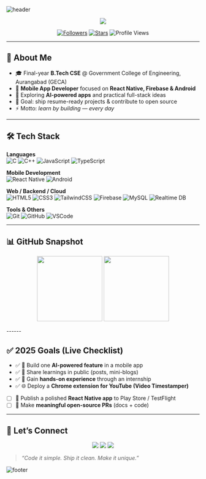 <!-- HEADER -->
![header](https://capsule-render.vercel.app/api?type=waving&color=0:FF6F61,100:6A82FB&height=220&section=header&text=Akshay%20Kale&fontSize=55&animation=fadeIn&fontAlignY=35&desc=Mobile%20App%20Developer%20•%20React%20Native%20%7C%20Firebase%20%7C%20Android&descAlignY=55&descAlign=50&fontColor=ffffff&width=1200)

<p align="center">
  <img src="https://readme-typing-svg.herokuapp.com/?size=26&duration=3500&pause=900&center=true&vCenter=true&width=850&lines=🚀+Building+polished+mobile+apps;🤖+AI-powered+features+%7C+Full-stack+experiments;🔥+Learning+by+building;🌍+Open+to+collaboration+%26+open+source" />
</p>

<p align="center">
  <a href="https://github.com/Akshay089?tab=followers"><img alt="Followers" src="https://img.shields.io/github/followers/Akshay089?style=for-the-badge&color=6A82FB"></a>
  <a href="https://github.com/Akshay089"><img alt="Stars" src="https://img.shields.io/github/stars/Akshay089?style=for-the-badge&color=FF6F61"></a>
  <img alt="Profile Views" src="https://komarev.com/ghpvc/?username=Akshay089&style=for-the-badge&label=VIEWS&color=00C9A7">
</p>

---

## 👋 About Me
- 🎓 Final-year **B.Tech CSE** @ Government College of Engineering, Aurangabad (GECA)  
- 📱 **Mobile App Developer** focused on **React Native, Firebase & Android**  
- 🤖 Exploring **AI-powered apps** and practical full-stack ideas  
- 🔭 Goal: ship resume-ready projects & contribute to open source  
- ⚡ Motto: *learn by building — every day*  

---

## 🛠️ Tech Stack

**Languages**  
![C](https://img.shields.io/badge/C-A8B9CC?style=for-the-badge&logo=c&logoColor=black)
![C++](https://img.shields.io/badge/C++-00599C?style=for-the-badge&logo=c%2B%2B&logoColor=white)
![JavaScript](https://img.shields.io/badge/JavaScript-F7DF1E?style=for-the-badge&logo=javascript&logoColor=black)
![TypeScript](https://img.shields.io/badge/TypeScript-3178C6?style=for-the-badge&logo=typescript&logoColor=white)

**Mobile Development**  
![React Native](https://img.shields.io/badge/React_Native-20232A?style=for-the-badge&logo=react&logoColor=61DAFB)
![Android](https://img.shields.io/badge/Android-3DDC84?style=for-the-badge&logo=android&logoColor=white)

**Web / Backend / Cloud**  
![HTML5](https://img.shields.io/badge/HTML5-E34F26?style=for-the-badge&logo=html5&logoColor=white)
![CSS3](https://img.shields.io/badge/CSS3-1572B6?style=for-the-badge&logo=css3&logoColor=white)
![TailwindCSS](https://img.shields.io/badge/Tailwind_CSS-38B2AC?style=for-the-badge&logo=tailwind-css&logoColor=white)
![Firebase](https://img.shields.io/badge/Firebase-FFCA28?style=for-the-badge&logo=firebase&logoColor=black)
![MySQL](https://img.shields.io/badge/MySQL-4479A1?style=for-the-badge&logo=mysql&logoColor=white)
![Realtime DB](https://img.shields.io/badge/Firebase_Realtime_DB-039BE5?style=for-the-badge&logo=firebase&logoColor=white)

**Tools & Others**  
![Git](https://img.shields.io/badge/Git-F05032?style=for-the-badge&logo=git&logoColor=white)
![GitHub](https://img.shields.io/badge/GitHub-181717?style=for-the-badge&logo=github&logoColor=white)
![VSCode](https://img.shields.io/badge/VS%20Code-0078D7?style=for-the-badge&logo=visual-studio-code&logoColor=white)

---

## 📊 GitHub Snapshot

<p align="center">
  <img height="170" src="https://github-readme-stats.vercel.app/api?username=Akshay089&show_icons=true&theme=tokyonight&rank_icon=github" />
  <img height="170" src="https://github-readme-stats.vercel.app/api/top-langs/?username=Akshay089&layout=compact&theme=tokyonight" />
</p>
------

## ✅ 2025 Goals (Live Checklist)

- ✅ 🤖 Build one **AI-powered feature** in a mobile app  
- ✅ 📝 Share learnings in public (posts, mini-blogs)  
- ✅ 💼 Gain **hands-on experience** through an internship  
- ✅ 🌐 Deploy a **Chrome extension for YouTube (Video Timestamper)**  
- [ ] 🚀 Publish a polished **React Native app** to Play Store / TestFlight  
- [ ] 🤝 Make **meaningful open-source PRs** (docs + code)  

---


## 🤝 Let’s Connect
<p align="center">
  <a href="https://www.linkedin.com/in/akshay-kale089/"><img src="https://img.shields.io/badge/LinkedIn-%230A66C2.svg?style=for-the-badge&logo=linkedin&logoColor=white" /></a>
  <a href="mailto:kaleakshay089@gmail.com"><img src="https://img.shields.io/badge/Gmail-D14836.svg?style=for-the-badge&logo=gmail&logoColor=white" /></a>
  <a href="https://github.com/Akshay089"><img src="https://img.shields.io/badge/GitHub-181717.svg?style=for-the-badge&logo=github&logoColor=white" /></a>
</p>

> *“Code it simple. Ship it clean. Make it unique.”*  

<!-- FOOTER -->
![footer](https://capsule-render.vercel.app/api?type=waving&color=100:6A82FB,0:FF6F61&height=120&section=footer)
